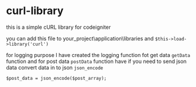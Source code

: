 # curl-library
this is a simple cURL library for codeigniter

you can add this file to your_project\application\libraries
and `$this->load->library('curl')`

for logging purpose I have created the logging function
fot get data `getData` function and for post data `postData` function have
if you need to send json data convert data in to json `json_encode`

`$post_data = json_encode($post_array);`
